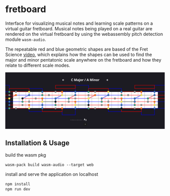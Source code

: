 # fretboard
Interface for visualizing musical notes and learning scale patterns on a virtual guitar fretboard. Musical notes being played on a real guitar are rendered on the virtual fretboard by using the webassembly pitch detection module `wasm-audio`.

The repeatable red and blue geometric shapes are based of the Fret Science [video](https://www.youtube.com/watch?v=wzWE0dpxnmY), which explains how the shapes can be used to find the major and minor pentatonic scale anywhere on the fretboard and how they relate to different scale modes.


![screenshot](assets/fretboard.png)

## Installation & Usage
build the wasm pkg
```
wasm-pack build wasm-audio --target web
```
install and serve the application on localhost
```
npm install
npm run dev
```